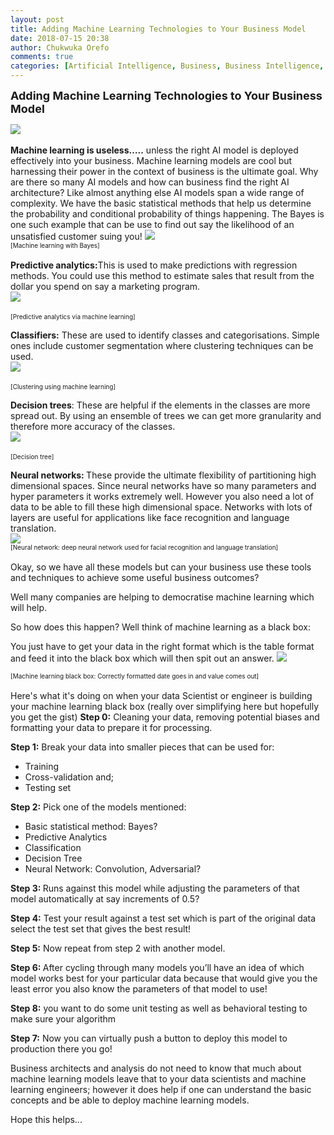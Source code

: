 ```yaml
---
layout: post
title: Adding Machine Learning Technologies to Your Business Model
date: 2018-07-15 20:38
author: Chukwuka Orefo
comments: true
categories: [Artificial Intelligence, Business, Business Intelligence, Technology]
---
```

<b><div style="font-size:large;">Adding Machine Learning Technologies to Your Business Model </div></b>

<img src="https://lh4.googleusercontent.com/9GNLij9Br_6xSS1XkTS2WbeED6C9OMvDc5XFDQFXq0fOVfQNfeF2nOhpT-pjdVXSAM1eQ722sfoRIupLW7sEUx-uRxlaHMskBYT5pGNY5Owzfs-M5rKx25ag0mGoOEZyI_LKb6fN" />
<div>
<br/>
<b>Machine learning is useless…..</b> unless the right AI model is deployed effectively into your business. Machine learning models are cool but harnessing their power in the context of business is the ultimate goal. Why are there so many AI models and how can business find the right AI architecture? Like almost anything else AI models span a wide range of complexity.
We have the basic statistical methods that help us determine the probability and conditional probability of things happening. The Bayes is one such example that can be use to find out say the likelihood of an unsatisfied customer suing you!


<img src="https://lh4.googleusercontent.com/Lu7oJUgPP8bX53tNKo63q6mWKfVGSBQpidOxv6hXzi0NZVYaTBCKCrMXCQ1tCMfSf0kul6Snhdks-rIiiL7EImeOXzmfiBmhunJ1LuIx7JfAjr4OOq6nkCpfiVd3UFjvXXiDrEib" />

<div style="font-size:x-small;">[</span><span style="font-size:x-small;">Machine learning with Bayes] </div>
<br/>
<b>Predictive analytics:</b>This is used to make predictions with regression methods. You could use this method to estimate sales that result from the dollar you spend on say a marketing program.

</div>
<div>

<img src="https://lh6.googleusercontent.com/oPxzZkaCbW39KiT8EaYhaDQoLbzeiPmGFxBYVSlSEoLm3nZgzJzC67bjtt8ENWXsd9tk95vynFVLpcHohiPufjIRKJ1F3EJUFkyuiGMREjQGmnHfWDjjj2kYdKzMgmZuouSLVx8F" />

<span style="font-size:x-small;">[Predictive analytics via machine learning] </span><b> </b>

</div>
<div><b>Classifiers:</b> These are used to identify classes and categorisations. Simple ones include customer segmentation where clustering techniques can be used.</div>
<div>

<img src="https://lh6.googleusercontent.com/TGiQfiyQH1SrGooBIEVz2LkOXpFPh6-aFp3U7KgHeuJmgDBUddnK0r8fcK995nvyeSwyLuwXKB6Ok_SCYQLOWXntjL4u-TNJietS0n4qJeQ6lR7zivSjM9du7ihvvSw0QiDi0Bcg" />

<span style="font-size:x-small;">[Clustering using machine learning] </span><b> </b>

</div>
<div><b>Decision trees</b>: These are helpful if the elements in the classes are more spread out. By using an ensemble of trees we can get more granularity and therefore more accuracy of the classes.</div>
<div>

<img src="https://lh4.googleusercontent.com/ayMe_rQ95F5da9GNlzeGFu3XT7ZaslIXdzrAZsVR5xJmRgwDeoTdMOL4zZ1tnPyx234StfyjmGfriZdJn_70guH6pvyy5Fy5e9uoGtJu59BuDfRvF8M0zdWg6MriXZr5jfNFrD1W" />

<span style="font-size:x-small;">[Decision tree] </span><b> </b>

</div>
<div><b>Neural networks: </b>These provide the ultimate flexibility of partitioning high dimensional spaces. Since neural networks have so many parameters and hyper parameters it works extremely well. However you also need a lot of data to be able to fill these high dimensional space. Networks with lots of layers are useful for applications like face recognition and language translation.</div>
<div>

<img src="https://lh6.googleusercontent.com/8dsJ91GzZ6vZdHweO7LIws9UQs6qqSOWTwc6T7X_6bm72knjP-nNNZOaeaLp4zPuskU1yF_UIiyLxiKvz4zdlDsLzvOtJWpix9FgJMcFmTOCTNeCZOe7-6m4lJzOmrEGXlozTmEm" />

<div style="font-size:x-small;">[Neural network: deep neural network used for facial recognition and language translation] </div>
<br/>
Okay, so we have all these models but can your business use these tools and techniques to achieve some useful business outcomes?

Well many companies are helping to democratise machine learning which will help.

So how does this happen? Well think of machine learning as a black box:

You just have to get your data in the right format which is the table format and feed it into the black box which will then spit out an answer.
<img src="https://lh4.googleusercontent.com/b9I0od48r_E42_yct4OrLXmbial0HIS12frKWjUHv1XVTsPBBd-pY1wrOubKbqmflErm3BlCZq4LhAfh_ElfuDind50QRspxa_O7-TmL_klp2cj9SzI1rfq7v0Npu2uEB-yV6oPi" />

<div style="font-size:x-small;">[Machine learning black box: Correctly formatted date goes in and value comes out]</div>
<br/>
Here's what it's doing on when your data Scientist or engineer is building your machine learning black box (really over simplifying here but hopefully you get the gist)
<b>Step 0:</b> Cleaning your data, removing potential biases and formatting your data to prepare it for processing.

<b>Step 1:</b> Break your data into smaller pieces that can be used for:
<ul>
	<li>Training</li>
	<li>Cross-validation and;</li>
	<li>Testing set</li>
</ul>
<b>Step 2:</b> Pick one of the models mentioned:
<ul>
	<li>Basic statistical method: Bayes?</li>
	<li>Predictive Analytics</li>
	<li>Classification</li>
	<li>Decision Tree</li>
	<li>Neural Network: Convolution, Adversarial?</li>
</ul>
<b>Step 3: </b>Runs against this model while adjusting the parameters of that model automatically at say increments of 0.5?

<b>Step 4:</b> Test your result against a test set which is part of the original data select the test set that gives the best result!

<b>Step 5:</b> Now repeat from step 2 with another model.

<b>Step 6: </b>After cycling through many models you’ll have an idea of which model works best for your particular data because that would give you the least error you also know the parameters of that model to use!

<b>Step 8:</b> you want to do some unit testing as well as behavioral testing to make sure your algorithm

<b>Step 7:</b> Now you can virtually push a button to deploy this model to production there you go!

Business architects and analysis do not need to know that much about machine learning models leave that to your data scientists and machine learning engineers; however it does help if one can understand the basic concepts and be able to deploy machine learning models.

</div>
<div>Hope this helps...&nbsp;

</div>
&nbsp;
